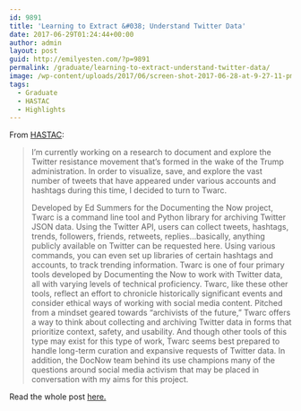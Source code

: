 ```yaml
---
id: 9891
title: 'Learning to Extract &#038; Understand Twitter Data'
date: 2017-06-29T01:24:44+00:00
author: admin
layout: post
guid: http://emilyesten.com/?p=9891
permalink: /graduate/learning-to-extract-understand-twitter-data/
image: /wp-content/uploads/2017/06/screen-shot-2017-06-28-at-9-27-11-pm.png
tags:
  - Graduate
  - HASTAC
  - Highlights
---
```

From <a href="https://www.hastac.org/blogs/sheishistoric/2017/06/27/twarc-learning-extract-understand-twitter-data" target="_blank" rel="noopener noreferrer">HASTAC</a>:

> I&#8217;m currently working on a research to document and explore the Twitter resistance movement that&#8217;s formed in the wake of the Trump administration. In order to visualize, save, and explore the vast number of tweets that have appeared under various accounts and hashtags during this time, I decided to turn to Twarc.
>
> Developed by Ed Summers for the Documenting the Now project, Twarc is a command line tool and Python library for archiving Twitter JSON data. Using the Twitter API, users can collect tweets, hashtags, trends, followers, friends, retweets, replies…basically, anything publicly available on Twitter can be requested here. Using various commands, you can even set up libraries of certain hashtags and accounts, to track trending information. Twarc is one of four primary tools developed by Documenting the Now to work with Twitter data, all with varying levels of technical proficiency. Twarc, like these other tools, reflect an effort to chronicle historically significant events and consider ethical ways of working with social media content. Pitched from a mindset geared towards “archivists of the future,” Twarc offers a way to think about collecting and archiving Twitter data in forms that prioritize context, safety, and usability. And though other tools of this type may exist for this type of work, Twarc seems best prepared to handle long-term curation and expansive requests of Twitter data. In addition, the DocNow team behind its use champions many of the questions around social media activism that may be placed in conversation with my aims for this project.

Read the whole post <a href="https://www.hastac.org/blogs/sheishistoric/2017/06/27/twarc-learning-extract-understand-twitter-data" target="_blank" rel="noopener noreferrer">here.</a>
